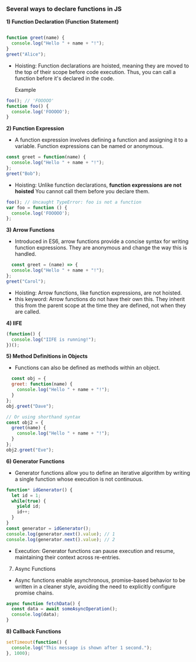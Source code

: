 ### Several ways to declare functions in JS

**1) Function Declaration (Function Statement)**

```js

function greet(name) {
  console.log("Hello " + name + "!");
}
greet("Alice");

```

- Hoisting: Function declarations are hoisted, meaning they are moved to the top of their scope before code execution. Thus, you can call a function before it's declared in the code.

  Example

```js
foo(); // 'FOOOOO'
function foo() {
  console.log('FOOOOO');
}
```

**2) Function Expression**

- A function expression involves defining a function and assigning it to a variable. Function expressions can be named or anonymous.

```js
const greet = function(name) {
  console.log("Hello " + name + "!");
};
greet("Bob");
```

- Hoisting: Unlike function declarations, **function expressions are not hoisted** You cannot call them before you declare them.

```js
foo(); // Uncaught TypeError: foo is not a function
var foo = function () {
  console.log('FOOOOO');
};
```

**3) Arrow Functions**

- Introduced in ES6, arrow functions provide a concise syntax for writing function expressions. They are anonymous and change the way this is handled.

```js
  const greet = (name) => {
  console.log("Hello " + name + "!");
};
greet("Carol");
```
- Hoisting: Arrow functions, like function expressions, are not hoisted.
- this keyword: Arrow functions do not have their own this. They inherit this from the parent scope at the time they are defined, not when they are called.



**4) IIFE**

```js
(function() {
  console.log("IIFE is running!");
})();

```


**5)  Method Definitions in Objects**

- Functions can also be defined as methods within an object.

```js
  const obj = {
  greet: function(name) {
    console.log("Hello " + name + "!");
  }
};
obj.greet("Dave");

// Or using shorthand syntax
const obj2 = {
  greet(name) {
    console.log("Hello " + name + "!");
  }
};
obj2.greet("Eve");
```

**6) Generator Functions**

- Generator functions allow you to define an iterative algorithm by writing a single function whose execution is not continuous.

```js
function* idGenerator() {
  let id = 1;
  while(true) {
    yield id;
    id++;
  }
}
const generator = idGenerator();
console.log(generator.next().value); // 1
console.log(generator.next().value); // 2
```

- Execution: Generator functions can pause execution and resume, maintaining their context across re-entries.


7) Async Functions

- Async functions enable asynchronous, promise-based behavior to be written in a cleaner style, avoiding the need to explicitly configure promise chains.


```js
async function fetchData() {
  const data = await someAsyncOperation();
  console.log(data);
}
```

**8) Callback Functions**

```js
setTimeout(function() {
  console.log("This message is shown after 1 second.");
}, 1000);
```


